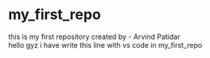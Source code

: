 # my_first_repo
this is my first repository
created by - Arvind Patidar <br>
hello gyz i have write this line with vs code in my_first_repo